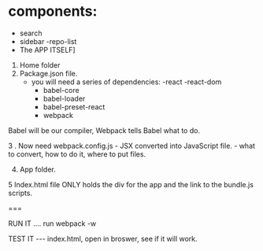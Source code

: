 # components:

- search
- sidebar
-repo-list
- The APP ITSELF]


1. Home folder
2. Package.json file.
	- you will need a series of dependencies:
		-react
		-react-dom
		- babel-core
		- babel-loader
		- babel-preset-react
		- webpack

Babel will be our compiler, Webpack tells Babel what to do.


3 . Now need webpack.config.js
	- JSX converted into JavaScript file.
	- what to convert, how to do it, where to put files.

4. App folder.


5 Index.html file ONLY holds the div for the app and the link to the bundle.js scripts. 



===


RUN IT .... run webpack -w

TEST IT --- index.html, open in broswer, see if it will work.
